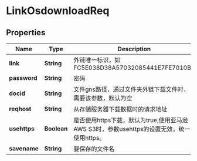 # LinkOsdownloadReq

## Properties
Name | Type | Description | Notes
------------ | ------------- | ------------- | -------------
**link** | **String** | 外链唯一标识，如FC5E038D38A57032085441E7FE7010B0 | 
**password** | **String** | 密码 | 
**docid** | **String** | 文件gns路径，通过文件夹外链下载文件时，需要该参数，默认为空 |  [optional]
**reqhost** | **String** | 从存储服务器下载数据时的请求地址 |  [optional]
**usehttps** | **Boolean** | 是否使用https下载，默认为true,使用亚马逊AWS S3时，参数usehttps的设置无效，统一使用https。 |  [optional]
**savename** | **String** | 要保存的文件名 |  [optional]
